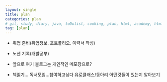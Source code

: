 ```yaml
---
layout: single
title: plan
categories: plan
# git, study, diary, java, toDolist, cooking, plan, html, academy, html/css, JSP, RESTful
tag: [plan] 
---
```


- 취업 준비(취업정보. 포트폴리오. 이력서 작성)

- 노션 기록(개발공부)

- 앞으로 여기 블로그는 개인적인 메모장으로?

- 책읽기... 독서모임...참여하고싶다 유로클래스/동아리 어떤것들이 있는지 알아보기
